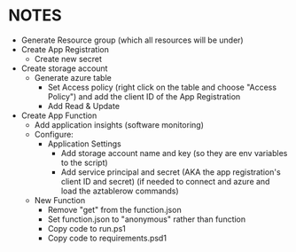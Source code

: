 # NOTES

- Generate Resource group (which all resources will be under)
- Create App Registration
  - Create new secret
- Create storage account
  - Generate azure table
    - Set Access policy (right click on the table and choose "Access Policy") and add the client ID of the App Registration
    - Add Read & Update
- Create App Function
  - Add application insights (software monitoring)
  - Configure:
    - Application Settings
      - Add storage account name and key (so they are env variables to the script)
      - Add service principal and secret (AKA the app registration's client ID and secret)  (if needed to connect and azure and load the aztablerow commands)
  - New Function
    - Remove "get" from the function.json
    - Set function.json to "anonymous" rather than function
    - Copy code to run.ps1
    - Copy code to requirements.psd1
